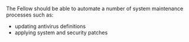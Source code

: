 The Fellow should be able to automate a number of system maintenance processes such as:

- updating antivirus definitions
- applying system and security patches
